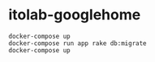 # itolab-googlehome

```
docker-compose up
docker-compose run app rake db:migrate
docker-compose up
```
